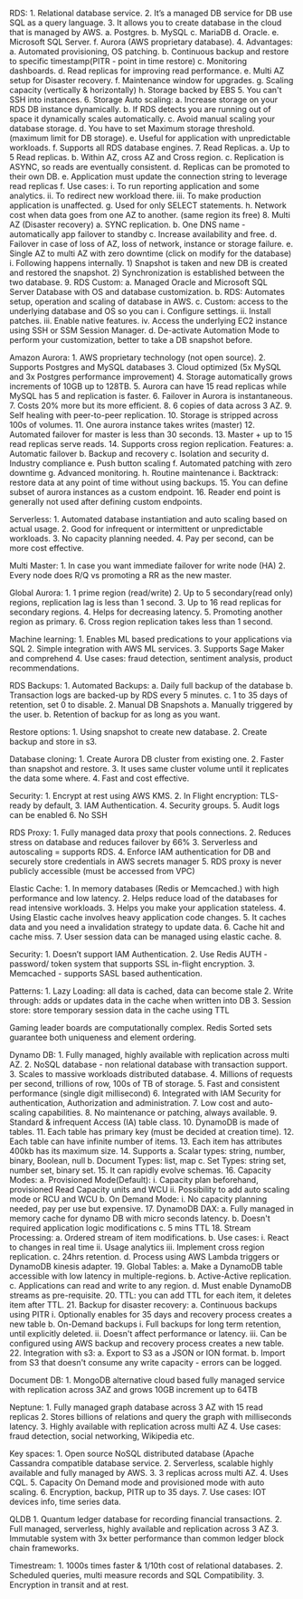 RDS:
	1. Relational database service.
	2. It’s a managed DB service for DB use SQL as a query language.
	3. It allows you to create database in the cloud that is managed by AWS.
		a. Postgres.
		b. MySQL
		c. MariaDB
		d. Oracle.
		e. Microsoft SQL Server.
		f. Aurora (AWS proprietary database).
	4. Advantages:
		a. Automated provisioning, OS patching.
		b. Continuous backup and restore to specific timestamp(PITR - point in time restore)
		c. Monitoring dashboards.
		d. Read replicas for improving read performance.
		e. Multi AZ setup for Disaster recovery.
		f. Maintenance window for upgrades.
		g. Scaling capacity (vertically & horizontally)
		h. Storage backed by EBS
	5. You can't SSH into instances.
	6. Storage Auto scaling:
		a. Increase storage on your RDS DB instance dynamically.
		b. If RDS detects you are running out of space it dynamically scales automatically.
		c. Avoid manual scaling your database storage.
		d. You have to set Maximum storage threshold. (maximum limit for DB storage).
		e. Useful for application with unpredictable workloads.
		f. Supports all RDS database engines.
	7. Read Replicas.
		a. Up to 5 Read replicas.
		b. Within AZ, cross AZ and Cross region.
		c. Replication is ASYNC, so reads are eventually consistent.
		d. Replicas can be promoted to their own DB.
		e. Application must update the connection string to leverage read replicas
		f. Use cases:
			i. To run reporting application and some analytics.
			ii. To redirect new workload there.
			iii. To make production application is unaffected.
		g. Used for only SELECT statements.
		h. Network cost when data goes from one AZ to another. (same region its free)
	8. Multi AZ (Disaster recovery)
		a. SYNC replication.
		b. One DNS name - automatically app failover to standby 
		c. Increase availability and free. 
		d. Failover in case of loss of AZ, loss of network, instance or storage failure.
		e. Single AZ to multi AZ with zero downtime (click on modify for the database)
			i. Following happens internally.
				1) Snapshot is taken and new DB is created and restored the snapshot.
				2) Synchronization is established between the two database.
	9. RDS Custom:
		a. Managed Oracle and Microsoft SQL Server Database with OS and database customization.
		b. RDS: Automates setup, operation and scaling of database in AWS.
		c. Custom: access to the underlying database and OS so you can 
			i. Configure settings.
			ii. Install patches.
			iii. Enable native features.
			iv. Access the underlying EC2 instance using SSH or SSM Session Manager.
		d. De-activate Automation Mode to perform your customization, better to take a DB snapshot before.
		

Amazon Aurora:
	1. AWS proprietary technology (not open source).
	2. Supports Postgres and MySQL databases
	3. Cloud optimized (5x MySQL and 3x Postgres performance improvement)
	4. Storage automatically grows increments of 10GB up to 128TB.
	5. Aurora can have 15 read replicas while MySQL has 5 and replication is faster.
	6. Failover in Aurora is instantaneous. 
	7. Costs 20% more but its more efficient.
	8. 6 copies of data across 3 AZ.
	9. Self healing with peer-to-peer replication.
	10. Storage is stripped across 100s of volumes.
	11. One aurora instance takes writes (master)
	12. Automated failover for master is less than 30 seconds.
	13. Master + up to 15 read replicas serve reads.
	14. Supports cross region replication.
	Features:
		a. Automatic failover
		b. Backup and recovery 
		c. Isolation and security 
		d. Industry compliance
		e. Push button scaling
		f. Automated patching with zero downtime
		g. Advanced monitoring.
		h. Routine maintenance 
		i. Backtrack:  restore data at any point of time without using backups.
	15. You can define subset of aurora instances as a custom endpoint.
	16. Reader end point is generally not used after defining custom endpoints.

Serverless:
	1. Automated database instantiation and auto scaling based on actual usage.
	2. Good for infrequent or intermittent or unpredictable workloads.
	3. No capacity planning needed.
	4. Pay per second, can be more cost effective.

Multi Master:
	1. In case you want immediate failover for write node (HA)
	2. Every node does R/Q vs promoting a RR as the new master.

Global Aurora:
	1. 1 prime region (read/write)
	2. Up to 5 secondary(read only) regions, replication lag is less than 1 second.
	3. Up to 16 read replicas for secondary regions.
	4. Helps for decreasing latency.
	5. Promoting another region as primary.
	6. Cross region replication takes less than 1 second.

Machine learning:
	1. Enables ML based predications to your applications via SQL
	2. Simple integration with AWS ML services.
	3. Supports Sage Maker and comprehend
	4. Use cases: fraud detection, sentiment analysis, product recommendations.
	
	

RDS Backups:
	1. Automated Backups:
		a. Daily full backup of the database
		b. Transaction logs are backed-up by RDS every 5 minutes.
		c. 1 to 35 days of retention, set 0 to disable.
	2. Manual DB Snapshots
		a. Manually triggered by the user.
		b. Retention of backup for as long as you want.

Restore options:
	1. Using snapshot to create new database.
	2. Create backup and store in s3.

Database cloning:
	1. Create Aurora DB cluster from existing one.
	2. Faster than snapshot and restore.
	3. It uses same cluster volume until it replicates the data some where.
	4. Fast and cost effective.

Security:
	1. Encrypt at rest using AWS KMS.
	2. In Flight encryption: TLS-ready by default, 
	3. IAM Authentication.
	4. Security groups.
	5. Audit logs can be enabled 
	6. No SSH

RDS Proxy:
	1. Fully managed data proxy that pools connections. 
	2. Reduces stress on database and reduces failover by 66%
	3. Serverless and autoscaling = supports RDS.
	4. Enforce IAM authentication for DB and securely store credentials in AWS secrets manager
	5. RDS proxy is never publicly accessible (must be accessed from VPC)

Elastic Cache:
	1. In memory databases (Redis or Memcached.) with high performance and low latency.
	2. Helps reduce load of the databases for read intensive workloads.
	3. Helps you make your application stateless.
	4. Using Elastic cache involves heavy application code changes.
	5. It caches data and you need a invalidation strategy to update data.
	6. Cache hit and cache miss.
	7. User session data can be managed using elastic cache.
	8. 
	
Security:
	1. Doesn’t support IAM Authentication.
	2. Use Redis AUTH - password/ token system that supports SSL in-flight encryption.
	3. Memcached - supports SASL based authentication.

Patterns:
	1. Lazy Loading: all data is cached, data can become stale
	2. Write through: adds or updates data in the cache when written into DB
	3. Session store: store temporary session data in the cache using TTL

Gaming leader boards are computationally complex.
Redis Sorted sets guarantee both uniqueness and element ordering.


Dynamo DB:
	1. Fully managed, highly available with replication across multi AZ.
	2. NoSQL database - non relational database with transaction support.
	3. Scales to massive workloads distributed database.
	4. Millions of requests per second, trillions of row, 100s of TB of storage.
	5. Fast and consistent performance (single digit millisecond)
	6. Integrated with IAM Security for authentication, Authorization and administration.
	7. Low cost and auto-scaling capabilities.
	8. No maintenance or patching, always available.
	9. Standard & infrequent Access (IA) table class.
	10. DynamoDB is made of tables.
	11. Each table has primary key (must be decided at creation time).
	12. Each table can have infinite number of items.
	13. Each item has attributes 400kb has its maximum size.
	14. Supports
		a. Scalar types: string, number, binary, Boolean, null
		b. Document Types: list, map
		c. Set Types:  string set, number set, binary set.
	15. It can rapidly evolve schemas.
	16. Capacity Modes:
		a. Provisioned Mode(Default): 
			i. Capacity plan beforehand, provisioned Read Capacity units and WCU
			ii. Possibility to add auto scaling mode or RCU and WCU
		b. On Demand Mode:
			i. No capacity planning needed, pay per use but expensive.
	17. DynamoDB DAX:
		a. Fully managed in memory cache for dynamo DB with micro seconds latency.
		b. Doesn't required application logic modifications
		c. 5 mins TTL
	18. Stream Processing:
		a. Ordered stream of item modifications.
		b. Use cases:
			i. React to changes in real time
			ii. Usage analytics
			iii. Implement cross region replication.
		c. 24hrs retention.
		d. Process using AWS Lambda triggers or DynamoDB kinesis adapter.
	19. Global Tables:
		a. Make a DynamoDB table accessible with low latency in multiple-regions.
		b. Active-Active replication.
		c. Applications can read and write to any region.
		d. Must enable DynamoDB streams as pre-requisite.
	20. TTL: you can add TTL for each item, it deletes item after TTL.
	21. Backup for disaster recovery:
		a. Continuous backups using PITR
			i. Optionally enables for 35 days and recovery process creates a new table
		b. On-Demand backups
			i. Full backups for long term retention, until explicitly deleted.
			ii. Doesn't affect performance or latency.
			iii. Can be configured using AWS backup and recovery process creates a new table.
	22. Integration with s3:
		a. Export to S3 as a JSON or ION format.
		b. Import from S3 that doesn't consume any write capacity - errors can be logged.

Document DB:
	1. MongoDB alternative cloud based fully managed service with replication across 3AZ and grows 10GB increment up to 64TB

Neptune:
	1. Fully managed graph database across 3 AZ with 15 read replicas
	2. Stores billions of relations and query the graph with milliseconds latency.
	3. Highly available with replication across multi AZ
	4. Use cases: fraud detection, social networking, Wikipedia etc.

Key spaces:
	1. Open source NoSQL distributed database (Apache Cassandra compatible database service.
	2. Serverless, scalable highly available and fully managed by AWS.
	3. 3 replicas across multi AZ.
	4. Uses CQL.
	5. Capacity On Demand mode and provisioned mode with auto scaling.
	6. Encryption, backup, PITR up to 35 days.
	7. Use cases: IOT devices info, time series data.

QLDB
	1. Quantum ledger database for recording financial transactions.
	2. Full managed, serverless, highly available and replication across 3 AZ
	3. Immutable system with 3x better performance than common ledger block chain frameworks.

Timestream:
	1. 1000s times faster & 1/10th cost of relational databases.
	2. Scheduled queries, multi measure records and SQL Compatibility.
	3. Encryption in transit and at rest.
	
